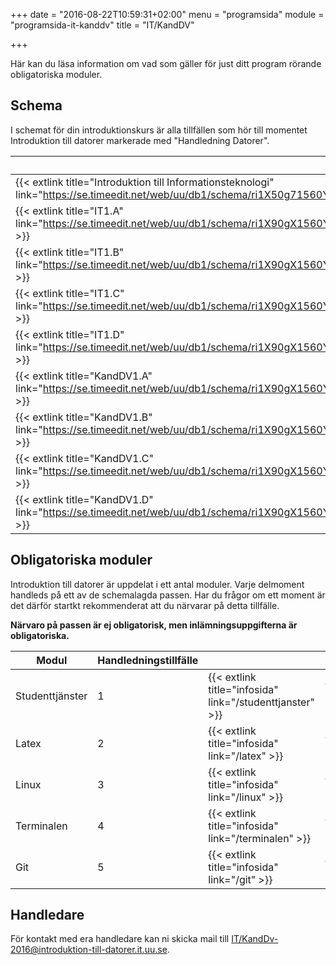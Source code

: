 +++
date = "2016-08-22T10:59:31+02:00"
menu = "programsida"
module = "programsida-it-kanddv"
title = "IT/KandDV"

+++

Här kan du läsa information om vad som gäller för just ditt program rörande
obligatoriska moduler.

## Schema
I schemat för din introduktionskurs är alla tillfällen som hör till momentet
Introduktion till datorer markerade med "Handledning Datorer".

| Schema                                                              | Förklaring                          |
| ------------------------------------------------------------------- | ----------------------------------- |
| {{< extlink title="Introduktion till Informationsteknologi" link="https://se.timeedit.net/web/uu/db1/schema/ri1X50g71560Y7QQ6YZ5907Y0Zy050Q630656Q664v.html" >}} | Hela schemat för introkursen |
| {{< extlink title="IT1.A" link="https://se.timeedit.net/web/uu/db1/schema/ri1X90gX1560Y1QQ6YZ5905Y03y0506640656Q664v53YZ973396X5177Y6025Q7.html" >}} | Endast handledningstillfällen |
| {{< extlink title="IT1.B" link="https://se.timeedit.net/web/uu/db1/schema/ri1X90gX1560Y1QQ6YZ5905Y03y0506640656Q664v53YZ973396X5178Y6025Q7.html" >}} | Endast handledningstillfällen |
| {{< extlink title="IT1.C" link="https://se.timeedit.net/web/uu/db1/schema/ri1X90gX1560Y1QQ6YZ5905Y03y0506640656Q664v53YZ973396X5179Y6025Q7.html" >}} | Endast handledningstillfällen |
| {{< extlink title="IT1.D" link="https://se.timeedit.net/web/uu/db1/schema/ri1X90gX1560Y1QQ6YZ5905Y03y0506640656Q664v53YZ973396X5171Y6025Q7.html" >}} | Endast handledningstillfällen |
| {{< extlink title="KandDV1.A" link="https://se.timeedit.net/web/uu/db1/schema/ri1X90gX1560Y1QQ6YZ5905Y03y0506640656Q664v53YZ973396X5177Y6028Q7.html" >}} | Endast handledningstillfällen |
| {{< extlink title="KandDV1.B" link="https://se.timeedit.net/web/uu/db1/schema/ri1X90gX1560Y1QQ6YZ5905Y03y0506640656Q664v53YZ973396X5178Y6028Q7.html" >}} | Endast handledningstillfällen |
| {{< extlink title="KandDV1.C" link="https://se.timeedit.net/web/uu/db1/schema/ri1X90gX1560Y1QQ6YZ5905Y03y0506640656Q664v53YZ973396X5179Y6028Q7.html" >}} | Endast handledningstillfällen |
| {{< extlink title="KandDV1.D" link="https://se.timeedit.net/web/uu/db1/schema/ri1X90gX1560Y1QQ6YZ5905Y03y0506640656Q664v53YZ973396X5171Y6028Q7.html" >}} | Endast handledningstillfällen |

<!-- | {{< extlink title="" link="" >}} | | -->


## Obligatoriska moduler
Introduktion till datorer är uppdelat i ett antal moduler. Varje delmoment
handleds på ett av de schemalagda passen. Har du frågor om ett moment är det
därför startkt rekommenderat att du närvarar på detta tillfälle.

**Närvaro på passen är ej obligatorisk, men inlämningsuppgifterna är
obligatoriska.**

| Modul           | Handledningstillfälle |                              |                                         |
| --------------- | --------------------- | ---------------------------- | --------------------------------------- |
| Studenttjänster | 1                     | {{< extlink title="infosida" link="/studenttjanster" >}} | {{< extlink title="uppgifter" link="/studenttjanster/uppgifter" >}} |
| Latex           | 2                     | {{< extlink title="infosida" link="/latex" >}}           | {{< extlink title="uppgifter" link="/latex/uppgifter" >}}           |
| Linux           | 3                     | {{< extlink title="infosida" link="/linux" >}}           | {{< extlink title="uppgifter" link="/linux/uppgifter" >}}           |
| Terminalen      | 4                     | {{< extlink title="infosida" link="/terminalen" >}}      | {{< extlink title="uppgifter" link="/terminalen/uppgifter" >}}      |
| Git             | 5                     | {{< extlink title="infosida" link="/git" >}}             | {{< extlink title="uppgifter" link="/git/uppgifter" >}}             |

## Handledare
För kontakt med era handledare kan ni skicka mail till [IT/KandDv-2016@introduktion-till-datorer.it.uu.se](mailto:IT/KandDv-2016@introduktion-till-datorer.it.uu.se).
